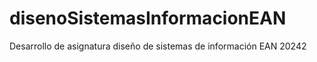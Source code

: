 # disenoSistemasInformacionEAN
Desarrollo de asignatura diseño de sistemas de información EAN 20242

